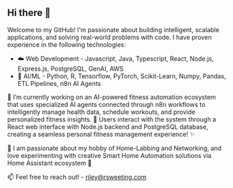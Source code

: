## Hi there 👋

Welcome to my GitHub! I'm passionate about building intelligent, scalable applications, and solving real-world problems with code. I have proven experience in the following technologies:

- ☁️ Web Development - Javascript, Java, Typescript, React, Node.js, Express.js, PostgreSQL, GenAI, AWS
- 🐍 AI/ML - Python, R, Tensorflow, PyTorch, Scikit-Learn, Numpy, Pandas, ETL Pipelines, n8n AI Agents

🔭 I’m currently working on an AI-powered fitness automation ecosystem that uses specialized AI agents connected through n8n workflows to intelligently manage health data, schedule workouts, and provide personalized fitness insights. 🏃 Users interact with the system through a React web interface with Node.js backend and PostgreSQL database, creating a seamless personal fitness management experience! ✨

🌱 I am passionate about my hobby of Home-Labbing and Networking, and love experimenting with creative Smart Home Automation solutions via Home Assistant ecosystem 🧠

📫 Feel free to reach out! - riley@rsweeting.com

